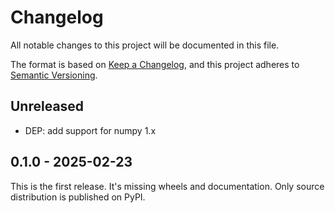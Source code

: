 # Changelog
All notable changes to this project will be documented in this file.

The format is based on [Keep a Changelog](https://keepachangelog.com/en/1.1.0/),
and this project adheres to [Semantic Versioning](https://semver.org/spec/v2.0.0.html).

## Unreleased

- DEP: add support for numpy 1.x

## 0.1.0 - 2025-02-23

This is the first release. It's missing wheels and documentation.
Only source distribution is published on PyPI.
